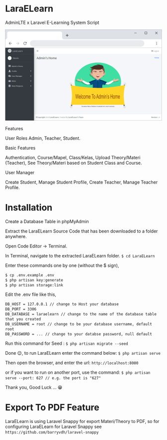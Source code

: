 # LaraELearn
AdminLTE x Laravel E-Learning System Script

![Image of Yaktocat](https://github.com/Abdurozzaq/LaraELearn/blob/master/admin-screenshoot-1368x793.png)

Features

User Roles
Admin, Teacher,
Student.

Basic Features

Authentication, Course/Mapel, Class/Kelas,
Upload Theory/Materi (Teacher),
See Theory/Materi based on Student Class and Course.

User Manager

Create Student, Manage Student Profile,
Create Teacher,
Manage Teacher Profile.

# Installation

Create a Database Table in phpMyAdmin

Extract the LaraELearn Source Code that has been downloaded to a folder anywhere.

Open Code Editor → Terminal.

In Terminal, navigate to the extracted LaraELearn folder.
  ```$ cd LaraELearn```
  
Enter these commands one by one (without the $ sign),
  ```$ composer install
  $ cp .env.example .env
  $ php artisan key:generate
  $ php artisan storage:link
  ```
  
Edit the .env file like this,
  ```DB_CONNECTION = mysql
  DB_HOST = 127.0.0.1 // change to Host your database
  DB_PORT = 3306
  DB_DATABASE = laraelearn // change to the name of the database table that you created
  DB_USERNAME = root // change to be your database username, default root
  DB_PASSWORD = ... // change to your databse password, null default 
  ```
  
Run this command for Seed :
  ```$ php artisan migrate --seed```
  
Done 😉, to run LaraELearn enter the command below:
  ```$ php artisan serve```
  
Then open the browser, and enter the url:
  ```http://localhost:8000```
  
or if you want to run on another port, use the command:
  ```$ php artisan serve --port: 627 // e.g. the port is "627"```
  
Thank you, Good Luck ... 😁

# Export To PDF Feature 
LaraELearn is using Laravel Snappy for export Materi/Theory to PDF,
so for configuring LaraELearn for Laravel Snappy see ```https://github.com/barryvdh/laravel-snappy```
